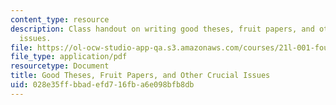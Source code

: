 ```yaml
---
content_type: resource
description: Class handout on writing good theses, fruit papers, and other crucial
  issues.
file: https://ol-ocw-studio-app-qa.s3.amazonaws.com/courses/21l-001-foundations-of-western-culture-homer-to-dante-fall-2008/028e35ffbbadefd716fba6e098bfb8db_good_thses_fruit.pdf
file_type: application/pdf
resourcetype: Document
title: Good Theses, Fruit Papers, and Other Crucial Issues
uid: 028e35ff-bbad-efd7-16fb-a6e098bfb8db
---
```

